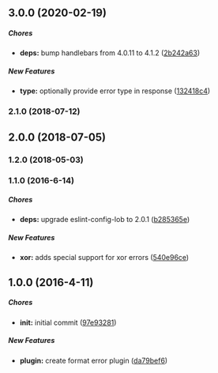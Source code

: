 ## 3.0.0 (2020-02-19)

##### Chores

* **deps:**  bump handlebars from 4.0.11 to 4.1.2 ([2b242a63](https://github.com/lob/hapi-format-error/commit/2b242a63f6686067d25464de6cc2644fa812476e))

##### New Features

* **type:**  optionally provide error type in response ([132418c4](https://github.com/lob/hapi-format-error/commit/132418c4b7bb36491e8bd9b72c3ef19c7bb8da24))

### 2.1.0 (2018-07-12)

## 2.0.0 (2018-07-05)

### 1.2.0 (2018-05-03)

### 1.1.0 (2016-6-14)

##### Chores

* **deps:** upgrade eslint-config-lob to 2.0.1 ([b285365e](https://github.com/lob/hapi-format-error/commit/b285365e5d76b91a5d9cf5892aadad8914bc920a))

##### New Features

* **xor:** adds special support for xor errors ([540e96ce](https://github.com/lob/hapi-format-error/commit/540e96ce127d2024452f796b159985e68a633b92))

## 1.0.0 (2016-4-11)

##### Chores

* **init:** initial commit ([97e93281](https://github.com/lob/hapi-format-error/commit/97e932814982f03f942d52e5adeed84dbf8f80b5))

##### New Features

* **plugin:** create format error plugin ([da79bef6](https://github.com/lob/hapi-format-error/commit/da79bef61f55b2b46e272e7aa00a353657e6cdc9))


